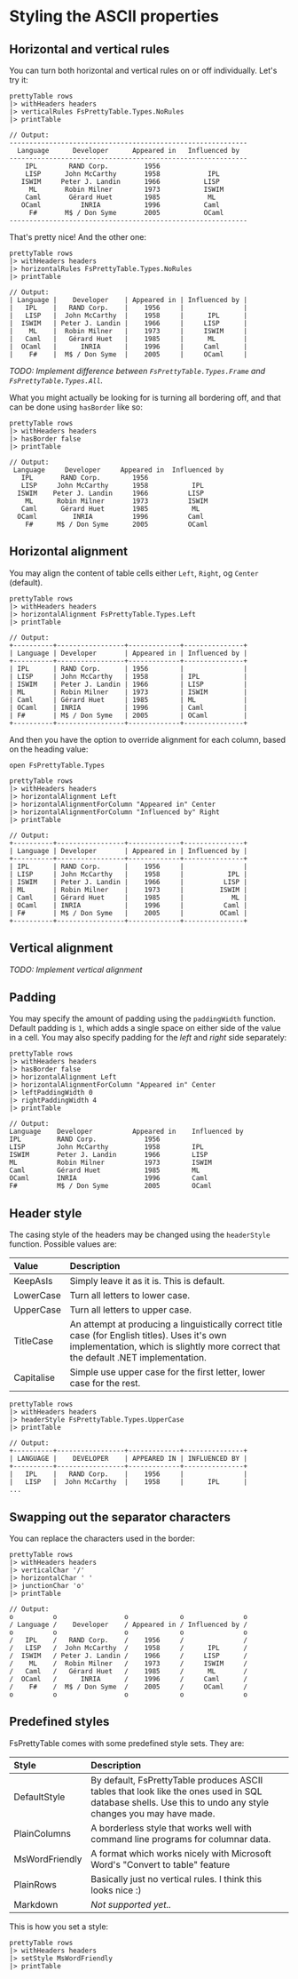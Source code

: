 # Styling the ASCII properties

## Horizontal and vertical rules

You can turn both horizontal and vertical rules on or off individually. Let's try it:

    prettyTable rows
    |> withHeaders headers
    |> verticalRules FsPrettyTable.Types.NoRules
    |> printTable

    // Output:
    ------------------------------------------------------------
      Language      Developer      Appeared in   Influenced by  
    ------------------------------------------------------------
        IPL        RAND Corp.         1956                      
        LISP      John McCarthy       1958            IPL       
       ISWIM     Peter J. Landin      1966           LISP       
         ML       Robin Milner        1973           ISWIM      
        Caml       Gérard Huet        1985            ML        
       OCaml          INRIA           1996           Caml       
         F#       M$ / Don Syme       2005           OCaml      
    ------------------------------------------------------------

That's pretty nice! And the other one:

    prettyTable rows
    |> withHeaders headers
    |> horizontalRules FsPrettyTable.Types.NoRules
    |> printTable

    // Output:
    | Language |    Developer    | Appeared in | Influenced by |
    |   IPL    |   RAND Corp.    |    1956     |               |
    |   LISP   |  John McCarthy  |    1958     |      IPL      |
    |  ISWIM   | Peter J. Landin |    1966     |     LISP      |
    |    ML    |  Robin Milner   |    1973     |     ISWIM     |
    |   Caml   |   Gérard Huet   |    1985     |      ML       |
    |  OCaml   |      INRIA      |    1996     |     Caml      |
    |    F#    |  M$ / Don Syme  |    2005     |     OCaml     |

*TODO: Implement difference between `FsPrettyTable.Types.Frame` and `FsPrettyTable.Types.All`.*

What you might actually be looking for is turning all bordering off, and that can be done using `hasBorder` like so:

    prettyTable rows
    |> withHeaders headers
    |> hasBorder false
    |> printTable

    // Output:
     Language     Developer     Appeared in  Influenced by 
       IPL       RAND Corp.        1956                    
       LISP     John McCarthy      1958           IPL      
      ISWIM    Peter J. Landin     1966          LISP      
        ML      Robin Milner       1973          ISWIM     
       Caml      Gérard Huet       1985           ML       
      OCaml         INRIA          1996          Caml      
        F#      M$ / Don Syme      2005          OCaml     

## Horizontal alignment

You may align the content of table cells either `Left`, `Right`, og `Center` (default).

    prettyTable rows
    |> withHeaders headers
    |> horizontalAlignment FsPrettyTable.Types.Left
    |> printTable

    // Output:
    +----------+-----------------+-------------+---------------+
    | Language | Developer       | Appeared in | Influenced by |
    +----------+-----------------+-------------+---------------+
    | IPL      | RAND Corp.      | 1956        |               |
    | LISP     | John McCarthy   | 1958        | IPL           |
    | ISWIM    | Peter J. Landin | 1966        | LISP          |
    | ML       | Robin Milner    | 1973        | ISWIM         |
    | Caml     | Gérard Huet     | 1985        | ML            |
    | OCaml    | INRIA           | 1996        | Caml          |
    | F#       | M$ / Don Syme   | 2005        | OCaml         |
    +----------+-----------------+-------------+---------------+

And then you have the option to override alignment for each column, based on the heading value:

    open FsPrettyTable.Types

    prettyTable rows
    |> withHeaders headers
    |> horizontalAlignment Left
    |> horizontalAlignmentForColumn "Appeared in" Center
    |> horizontalAlignmentForColumn "Influenced by" Right
    |> printTable

    // Output:
    +----------+-----------------+-------------+---------------+
    | Language | Developer       | Appeared in | Influenced by |
    +----------+-----------------+-------------+---------------+
    | IPL      | RAND Corp.      |    1956     |               |
    | LISP     | John McCarthy   |    1958     |           IPL |
    | ISWIM    | Peter J. Landin |    1966     |          LISP |
    | ML       | Robin Milner    |    1973     |         ISWIM |
    | Caml     | Gérard Huet     |    1985     |            ML |
    | OCaml    | INRIA           |    1996     |          Caml |
    | F#       | M$ / Don Syme   |    2005     |         OCaml |
    +----------+-----------------+-------------+---------------+

## Vertical alignment

*TODO: Implement vertical alignment*

## Padding

You may specify the amount of padding using the `paddingWidth` function. Default padding is `1`, which adds a single space on either side of the value in a cell. You may also specify padding for the *left* and *right* side separately: 

    prettyTable rows
    |> withHeaders headers
    |> hasBorder false
    |> horizontalAlignment Left
    |> horizontalAlignmentForColumn "Appeared in" Center
    |> leftPaddingWidth 0
    |> rightPaddingWidth 4
    |> printTable

    // Output:
    Language    Developer          Appeared in    Influenced by    
    IPL         RAND Corp.            1956                         
    LISP        John McCarthy         1958        IPL              
    ISWIM       Peter J. Landin       1966        LISP             
    ML          Robin Milner          1973        ISWIM            
    Caml        Gérard Huet           1985        ML               
    OCaml       INRIA                 1996        Caml             
    F#          M$ / Don Syme         2005        OCaml                       

## Header style

The casing style of the headers may be changed using the `headerStyle` function. Possible values are:

 Value      | Description
:---------- |:------------
 KeepAsIs   | Simply leave it as it is. This is default.
 LowerCase  | Turn all letters to lower case.
 UpperCase  | Turn all letters to upper case.
 TitleCase  | An attempt at producing a linguistically correct title case (for English titles). Uses it's own implementation, which is slightly more correct that the default .NET implementation.
 Capitalise | Simple use upper case for the first letter, lower case for the rest.

    prettyTable rows
    |> withHeaders headers
    |> headerStyle FsPrettyTable.Types.UpperCase
    |> printTable

    // Output:
    +----------+-----------------+-------------+---------------+
    | LANGUAGE |    DEVELOPER    | APPEARED IN | INFLUENCED BY |
    +----------+-----------------+-------------+---------------+
    |   IPL    |   RAND Corp.    |    1956     |               |
    |   LISP   |  John McCarthy  |    1958     |      IPL      |
    ...


## Swapping out the separator characters

You can replace the characters used in the border:

    prettyTable rows
    |> withHeaders headers
    |> verticalChar '/'
    |> horizontalChar ' '
    |> junctionChar 'o'
    |> printTable

    // Output:
    o          o                 o             o               o
    / Language /    Developer    / Appeared in / Influenced by /
    o          o                 o             o               o
    /   IPL    /   RAND Corp.    /    1956     /               /
    /   LISP   /  John McCarthy  /    1958     /      IPL      /
    /  ISWIM   / Peter J. Landin /    1966     /     LISP      /
    /    ML    /  Robin Milner   /    1973     /     ISWIM     /
    /   Caml   /   Gérard Huet   /    1985     /      ML       /
    /  OCaml   /      INRIA      /    1996     /     Caml      /
    /    F#    /  M$ / Don Syme  /    2005     /     OCaml     /
    o          o                 o             o               o

## Predefined styles

FsPrettyTable comes with some predefined style sets. They are:

 Style          | Description |
:-------------- |:-----------
 DefaultStyle   | By default, FsPrettyTable produces ASCII tables that look like the ones used in SQL database shells. Use this to undo any style changes you may have made.
 PlainColumns   | A borderless style that works well with command line programs for columnar data.
 MsWordFriendly | A format which works nicely with Microsoft Word's "Convert to table" feature
 PlainRows      | Basically just no vertical rules. I think this looks nice :)
 Markdown       | *Not supported yet..*

This is how you set a style:

    prettyTable rows
    |> withHeaders headers
    |> setStyle MsWordFriendly
    |> printTable
